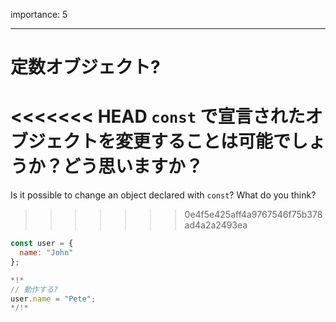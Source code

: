 importance: 5

---

# 定数オブジェクト?

<<<<<<< HEAD
`const` で宣言されたオブジェクトを変更することは可能でしょうか？どう思いますか？
=======
Is it possible to change an object declared with `const`? What do you think?
>>>>>>> 0e4f5e425aff4a9767546f75b378ad4a2a2493ea

```js
const user = {
  name: "John"
};

*!*
// 動作する?
user.name = "Pete";
*/!*
```
